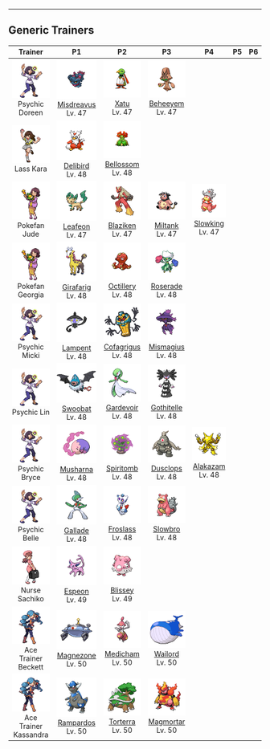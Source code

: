 ---

## Generic Trainers</h3>

| Trainer | P1 | P2 | P3 | P4 | P5 | P6 |
|:-------:|:--:|:--:|:--:|:--:|:--:|:--:|
| ![Psychic Doreen](../../assets/trainers/psychic.png)<br>Psychic Doreen | ![Misdreavus](../../assets/sprites/misdreavus/front.png)<br>[Misdreavus](../../pokemon/misdreavus.wild_md/)<br>Lv. 47 | ![Xatu](../../assets/sprites/xatu/front.png)<br>[Xatu](../../pokemon/xatu.wild_md/)<br>Lv. 47 | ![Beheeyem](../../assets/sprites/beheeyem/front.png)<br>[Beheeyem](../../pokemon/beheeyem.wild_md/)<br>Lv. 47 |
| ![Lass Kara](../../assets/trainers/lass.png)<br>Lass Kara | ![Delibird](../../assets/sprites/delibird/front.png)<br>[Delibird](../../pokemon/delibird.wild_md/)<br>Lv. 48 | ![Bellossom](../../assets/sprites/bellossom/front.png)<br>[Bellossom](../../pokemon/bellossom.wild_md/)<br>Lv. 48 |
| ![Pokefan Jude](../../assets/trainers/pokefan.png)<br>Pokefan Jude | ![Leafeon](../../assets/sprites/leafeon/front.png)<br>[Leafeon](../../pokemon/leafeon.wild_md/)<br>Lv. 47 | ![Blaziken](../../assets/sprites/blaziken/front.png)<br>[Blaziken](../../pokemon/blaziken.wild_md/)<br>Lv. 47 | ![Miltank](../../assets/sprites/miltank/front.png)<br>[Miltank](../../pokemon/miltank.wild_md/)<br>Lv. 47 | ![Slowking](../../assets/sprites/slowking/front.png)<br>[Slowking](../../pokemon/slowking.wild_md/)<br>Lv. 47 |
| ![Pokefan Georgia](../../assets/trainers/pokefan.png)<br>Pokefan Georgia | ![Girafarig](../../assets/sprites/girafarig/front.png)<br>[Girafarig](../../pokemon/girafarig.wild_md/)<br>Lv. 48 | ![Octillery](../../assets/sprites/octillery/front.png)<br>[Octillery](../../pokemon/octillery.wild_md/)<br>Lv. 48 | ![Roserade](../../assets/sprites/roserade/front.png)<br>[Roserade](../../pokemon/roserade.wild_md/)<br>Lv. 48 |
| ![Psychic Micki](../../assets/trainers/psychic.png)<br>Psychic Micki | ![Lampent](../../assets/sprites/lampent/front.png)<br>[Lampent](../../pokemon/lampent.wild_md/)<br>Lv. 48 | ![Cofagrigus](../../assets/sprites/cofagrigus/front.png)<br>[Cofagrigus](../../pokemon/cofagrigus.wild_md/)<br>Lv. 48 | ![Mismagius](../../assets/sprites/mismagius/front.png)<br>[Mismagius](../../pokemon/mismagius.wild_md/)<br>Lv. 48 |
| ![Psychic Lin](../../assets/trainers/psychic.png)<br>Psychic Lin | ![Swoobat](../../assets/sprites/swoobat/front.png)<br>[Swoobat](../../pokemon/swoobat.wild_md/)<br>Lv. 48 | ![Gardevoir](../../assets/sprites/gardevoir/front.png)<br>[Gardevoir](../../pokemon/gardevoir.wild_md/)<br>Lv. 48 | ![Gothitelle](../../assets/sprites/gothitelle/front.png)<br>[Gothitelle](../../pokemon/gothitelle.wild_md/)<br>Lv. 48 |
| ![Psychic Bryce](../../assets/trainers/psychic.png)<br>Psychic Bryce | ![Musharna](../../assets/sprites/musharna/front.png)<br>[Musharna](../../pokemon/musharna.wild_md/)<br>Lv. 48 | ![Spiritomb](../../assets/sprites/spiritomb/front.png)<br>[Spiritomb](../../pokemon/spiritomb.wild_md/)<br>Lv. 48 | ![Dusclops](../../assets/sprites/dusclops/front.png)<br>[Dusclops](../../pokemon/dusclops.wild_md/)<br>Lv. 48 | ![Alakazam](../../assets/sprites/alakazam/front.png)<br>[Alakazam](../../pokemon/alakazam.wild_md/)<br>Lv. 48 |
| ![Psychic Belle](../../assets/trainers/psychic.png)<br>Psychic Belle | ![Gallade](../../assets/sprites/gallade/front.png)<br>[Gallade](../../pokemon/gallade.wild_md/)<br>Lv. 48 | ![Froslass](../../assets/sprites/froslass/front.png)<br>[Froslass](../../pokemon/froslass.wild_md/)<br>Lv. 48 | ![Slowbro](../../assets/sprites/slowbro/front.png)<br>[Slowbro](../../pokemon/slowbro.wild_md/)<br>Lv. 48 |
| ![Nurse Sachiko](../../assets/trainers/nurse.png)<br>Nurse Sachiko | ![Espeon](../../assets/sprites/espeon/front.png)<br>[Espeon](../../pokemon/espeon.wild_md/)<br>Lv. 49 | ![Blissey](../../assets/sprites/blissey/front.png)<br>[Blissey](../../pokemon/blissey.wild_md/)<br>Lv. 49 |
| ![Ace Trainer Beckett](../../assets/trainers/ace_trainer.png)<br>Ace Trainer Beckett | ![Magnezone](../../assets/sprites/magnezone/front.png)<br>[Magnezone](../../pokemon/magnezone.wild_md/)<br>Lv. 50 | ![Medicham](../../assets/sprites/medicham/front.png)<br>[Medicham](../../pokemon/medicham.wild_md/)<br>Lv. 50 | ![Wailord](../../assets/sprites/wailord/front.png)<br>[Wailord](../../pokemon/wailord.wild_md/)<br>Lv. 50 |
| ![Ace Trainer Kassandra](../../assets/trainers/ace_trainer.png)<br>Ace Trainer Kassandra | ![Rampardos](../../assets/sprites/rampardos/front.png)<br>[Rampardos](../../pokemon/rampardos.wild_md/)<br>Lv. 50 | ![Torterra](../../assets/sprites/torterra/front.png)<br>[Torterra](../../pokemon/torterra.wild_md/)<br>Lv. 50 | ![Magmortar](../../assets/sprites/magmortar/front.png)<br>[Magmortar](../../pokemon/magmortar.wild_md/)<br>Lv. 50 |

